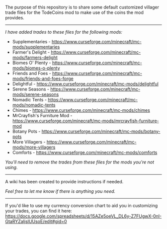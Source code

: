 The purpose of this repository is to share some default customized villager trade files for the TodeCoins mod to make use of the coins the mod provides.
<hr />

<i>I have added trades to these files for the following mods:</i>
* Supplementaries - https://www.curseforge.com/minecraft/mc-mods/supplementaries
* Farmer's Delight - https://www.curseforge.com/minecraft/mc-mods/farmers-delight
* Biomes O' Plenty - https://www.curseforge.com/minecraft/mc-mods/biomes-o-plenty
* Friends and Foes - https://www.curseforge.com/minecraft/mc-mods/friends-and-foes-forge
* Delightful - https://www.curseforge.com/minecraft/mc-mods/delightful
* Serene Seasons - https://www.curseforge.com/minecraft/mc-mods/serene-seasons
* Nomadic Tents - https://www.curseforge.com/minecraft/mc-mods/nomadic-tents
* Chimes - https://www.curseforge.com/minecraft/mc-mods/chimes
* MrCrayfish's Furniture Mod - https://www.curseforge.com/minecraft/mc-mods/mrcrayfish-furniture-mod
* Botany Pots - https://www.curseforge.com/minecraft/mc-mods/botany-pots
* More Villagers - https://www.curseforge.com/minecraft/mc-mods/more-villagers
* Comforts - https://www.curseforge.com/minecraft/mc-mods/comforts

<i>You'll need to remove the trades from these files for the mods you're not using.</i>

<hr />

A wiki has been created to provide instructions if needed.

<i>Feel free to let me know if there is anything you need.</i>

<hr />

If you'd like to use my currency conversion chart to aid you in customizing your trades, you can find it here:
https://docs.google.com/spreadsheets/d/15AZe5oeVL_DL6y-Z7FUgwX-0nI-GtaRYZaIjsIUUsoE/edit#gid=0
